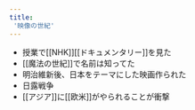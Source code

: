 ```yaml
---
title:
 '映像の世紀'
---
```


- 授業で[[NHK]][[ドキュメンタリー]]を見た
- [[魔法の世紀]]で名前は知ってた
- 明治維新後、日本をテーマにした映画作られた
- 日露戦争
- [[アジア]]に[[欧米]]がやられることが衝撃
